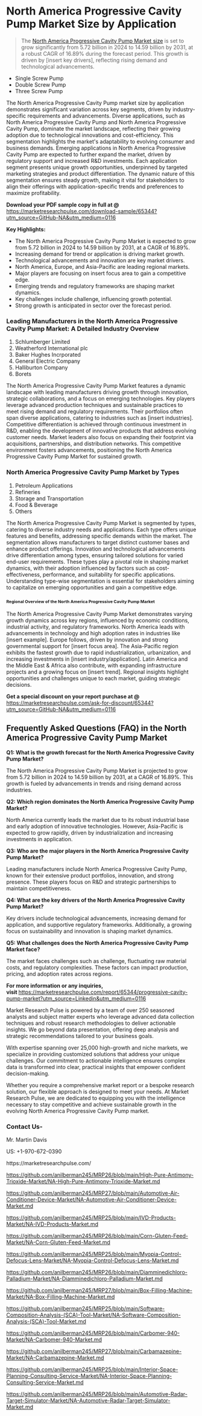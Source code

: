 <h1>North America Progressive Cavity Pump Market&nbsp;Size by Application</h1><blockquote><p>The <a href="https://marketresearchpulse.com/download-sample/65344?utm_source=GitHub-NA&amp;utm_medium=0116">North America Progressive Cavity Pump Market size</a> is set to grow significantly from 5.72 billion in 2024 to 14.59 billion by 2031, at a robust CAGR of 16.89% during the forecast period. This growth is driven by [insert key drivers], reflecting rising demand and technological advancements.</p></blockquote><ul><li>Single Screw Pump<li> Double Screw Pump<li> Three Screw Pump</li></ul><p>The North America Progressive Cavity Pump market size by application demonstrates significant variation across key segments, driven by industry-specific requirements and advancements. Diverse applications, such as North America Progressive Cavity Pump and North America Progressive Cavity Pump, dominate the market landscape, reflecting their growing adoption due to technological innovations and cost-efficiency. This segmentation highlights the market's adaptability to evolving consumer and business demands. Emerging applications in North America Progressive Cavity Pump are expected to further expand the market, driven by regulatory support and increased R&D investments. Each application segment presents unique growth opportunities, underpinned by targeted marketing strategies and product differentiation. The dynamic nature of this segmentation ensures steady growth, making it vital for stakeholders to align their offerings with application-specific trends and preferences to maximize profitability.</p><p><strong>Download your PDF sample copy in full at @ </strong><a href="https://marketresearchpulse.com/download-sample/65344?utm_source=GitHub-NA&amp;utm_medium=0116">https://marketresearchpulse.com/download-sample/65344?utm_source=GitHub-NA&amp;utm_medium=0116</a></p><p><strong>Key Highlights: </strong></p><ul><li>The North America Progressive Cavity Pump Market is expected to grow from 5.72 billion in 2024 to 14.59 billion by 2031, at a CAGR of 16.89%.</li><li>Increasing demand for trend or application is driving market growth.</li><li>Technological advancements and innovation are key market drivers.</li><li>North America, Europe, and Asia-Pacific are leading regional markets.</li><li>Major players are focusing on insert focus area to gain a competitive edge.</li><li>Emerging trends and regulatory frameworks are shaping market dynamics.</li><li>Key challenges include challenge, influencing growth potential.</li><li>Strong growth is anticipated in sector over the forecast period.</li></ul><h3>Leading Manufacturers in the North America Progressive Cavity Pump Market: A Detailed Industry Overview</h3><ol><li>Schlumberger Limited</li><li>Weatherford International plc</li><li>Baker Hughes Incrporated</li><li>General Electric Company</li><li>Halliburton Company</li><li>Borets</li></ol><div class="flex max-w-full flex-col flex-grow"><div class="min-h-8 text-message flex w-full flex-col items-end gap-2 whitespace-normal break-words [.text-message+&amp;]:mt-5" dir="auto" data-message-author-role="assistant" data-message-id="fd8432e4-4910-450d-b182-61b7bfb0a01f" data-message-model-slug="gpt-4o"><div class="flex w-full flex-col gap-1 empty:hidden first:pt-[3px]"><div class="markdown prose w-full break-words dark:prose-invert light"><p>The North America Progressive Cavity Pump Market features a dynamic landscape with leading manufacturers driving growth through innovation, strategic collaborations, and a focus on emerging technologies. Key players leverage advanced production techniques and sustainable practices to meet rising demand and regulatory requirements. Their portfolios often span diverse applications, catering to industries such as [insert industries]. Competitive differentiation is achieved through continuous investment in R&amp;D, enabling the development of innovative products that address evolving customer needs. Market leaders also focus on expanding their footprint via acquisitions, partnerships, and distribution networks. This competitive environment fosters advancements, positioning the North America Progressive Cavity Pump Market for sustained growth.</p></div></div></div></div><h3>North America Progressive Cavity Pump Market by Types</h3><ol><li>Petroleum Applications<li> Refineries<li> Storage and Transportation<li> Food & Beverage<li> Others</li></ol><div class="flex max-w-full flex-col flex-grow"><div class="min-h-8 text-message flex w-full flex-col items-end gap-2 whitespace-normal break-words [.text-message+&amp;]:mt-5" dir="auto" data-message-author-role="assistant" data-message-id="084470be-0bb7-4664-bddf-5156b4f41249" data-message-model-slug="gpt-4o-mini"><div class="flex w-full flex-col gap-1 empty:hidden first:pt-[3px]"><div class="markdown prose w-full break-words dark:prose-invert light"><p>The North America Progressive Cavity Pump Market is segmented by types, catering to diverse industry needs and applications. Each type offers unique features and benefits, addressing specific demands within the market. The segmentation allows manufacturers to target distinct customer bases and enhance product offerings. Innovation and technological advancements drive differentiation among types, ensuring tailored solutions for varied end-user requirements. These types play a pivotal role in shaping market dynamics, with their adoption influenced by factors such as cost-effectiveness, performance, and suitability for specific applications. Understanding type-wise segmentation is essential for stakeholders aiming to capitalize on emerging opportunities and gain a competitive edge.</p></div></div></div></div><h3><span style="font-size: 11px;">Regional Overview of the North America Progressive Cavity Pump Market</span></h3><div class="flex max-w-full flex-col flex-grow"><div class="min-h-8 text-message flex w-full flex-col items-end gap-2 whitespace-normal break-words [.text-message+&amp;]:mt-5" dir="auto" data-message-author-role="assistant" data-message-id="e9038762-ce64-4e30-91c9-9bd413514231" data-message-model-slug="gpt-4o-mini"><div class="flex w-full flex-col gap-1 empty:hidden first:pt-[3px]"><div class="markdown prose w-full break-words dark:prose-invert light"><p>The North America Progressive Cavity Pump Market demonstrates varying growth dynamics across key regions, influenced by economic conditions, industrial activity, and regulatory frameworks. North America leads with advancements in technology and high adoption rates in industries like [insert example]. Europe follows, driven by innovation and strong governmental support for [insert focus area]. The Asia-Pacific region exhibits the fastest growth due to rapid industrialization, urbanization, and increasing investments in [insert industry/application]. Latin America and the Middle East &amp; Africa also contribute, with expanding infrastructure projects and a growing focus on [insert trend]. Regional insights highlight opportunities and challenges unique to each market, guiding strategic decisions.</p></div></div></div></div><p><strong>Get a special discount on your report purchase at @ </strong><a href="https://marketresearchpulse.com/ask-for-discount/65344?utm_source=GitHub-NA&amp;utm_medium=0116">https://marketresearchpulse.com/ask-for-discount/65344?utm_source=GitHub-NA&amp;utm_medium=0116</a></p><h2>Frequently Asked Questions (FAQ) in the North America Progressive Cavity Pump Market</h2><p><strong>Q1: What is the growth forecast for the North America Progressive Cavity Pump Market?</strong></p><p>The North America Progressive Cavity Pump Market is projected to grow from 5.72 billion in 2024 to 14.59 billion by 2031, at a CAGR of 16.89%. This growth is fueled by advancements in trends and rising demand across industries.</p><p><strong>Q2: Which region dominates the North America Progressive Cavity Pump Market?</strong></p><p>North America currently leads the market due to its robust industrial base and early adoption of innovative technologies. However, Asia-Pacific is expected to grow rapidly, driven by industrialization and increasing investments in application.</p><p><strong>Q3: Who are the major players in the North America Progressive Cavity Pump Market?</strong></p><p>Leading manufacturers include North America Progressive Cavity Pump, known for their extensive product portfolios, innovation, and strong presence. These players focus on R&amp;D and strategic partnerships to maintain competitiveness.</p><p><strong>Q4: What are the key drivers of the North America Progressive Cavity Pump Market?</strong></p><p>Key drivers include technological advancements, increasing demand for application, and supportive regulatory frameworks. Additionally, a growing focus on sustainability and innovation is shaping market dynamics.</p><p><strong>Q5: What challenges does the North America Progressive Cavity Pump Market face?</strong></p><p>The market faces challenges such as challenge, fluctuating raw material costs, and regulatory complexities. These factors can impact production, pricing, and adoption rates across regions.</p><p><strong>For more information or any inquiries, visit&nbsp;</strong><a href="https://marketresearchpulse.com/report/65344/progressive-cavity-pump-market?utm_source=Linkedin&utm_medium=0116">https://marketresearchpulse.com/report/65344/progressive-cavity-pump-market?utm_source=Linkedin&utm_medium=0116</a></p><p>Market Research Pulse is powered by a team of over 250 seasoned analysts and subject matter experts who leverage advanced data collection techniques and robust research methodologies to deliver actionable insights. We go beyond data presentation, offering deep analysis and strategic recommendations tailored to your business goals.</p><p>With expertise spanning over 25,000 high-growth and niche markets, we specialize in providing customized solutions that address your unique challenges. Our commitment to actionable intelligence ensures complex data is transformed into clear, practical insights that empower confident decision-making.</p><p>Whether you require a comprehensive market report or a bespoke research solution, our flexible approach is designed to meet your needs. At Market Research Pulse, we are dedicated to equipping you with the intelligence necessary to stay competitive and achieve sustainable growth in the evolving North America Progressive Cavity Pump market.</p><h3><strong>Contact Us-</strong></h3><p>Mr. Martin Davis</p><p>US: +1-970-672-0390</p><p>https://marketresearchpulse.com/</p><p><a href="https://github.com/anilberman245/MRP26/blob/main/High-Pure-Antimony-Trioxide-Market/NA-High-Pure-Antimony-Trioxide-Market.md">https://github.com/anilberman245/MRP26/blob/main/High-Pure-Antimony-Trioxide-Market/NA-High-Pure-Antimony-Trioxide-Market.md</a></p><p><a href="https://github.com/anilberman245/MRP27/blob/main/Automotive-Air-Conditioner-Device-Market/NA-Automotive-Air-Conditioner-Device-Market.md">https://github.com/anilberman245/MRP27/blob/main/Automotive-Air-Conditioner-Device-Market/NA-Automotive-Air-Conditioner-Device-Market.md</a></p><p><a href="https://github.com/anilberman245/MRP25/blob/main/IVD-Products-Market/NA-IVD-Products-Market.md">https://github.com/anilberman245/MRP25/blob/main/IVD-Products-Market/NA-IVD-Products-Market.md</a></p><p><a href="https://github.com/anilberman245/MRP26/blob/main/Corn-Gluten-Feed-Market/NA-Corn-Gluten-Feed-Market.md">https://github.com/anilberman245/MRP26/blob/main/Corn-Gluten-Feed-Market/NA-Corn-Gluten-Feed-Market.md</a></p><p><a href="https://github.com/anilberman245/MRP25/blob/main/Myopia-Control-Defocus-Lens-Market/NA-Myopia-Control-Defocus-Lens-Market.md">https://github.com/anilberman245/MRP25/blob/main/Myopia-Control-Defocus-Lens-Market/NA-Myopia-Control-Defocus-Lens-Market.md</a></p><p><a href="https://github.com/anilberman245/MRP26/blob/main/Diamminedichloro-Palladium-Market/NA-Diamminedichloro-Palladium-Market.md">https://github.com/anilberman245/MRP26/blob/main/Diamminedichloro-Palladium-Market/NA-Diamminedichloro-Palladium-Market.md</a></p><p><a href="https://github.com/anilberman245/MRP27/blob/main/Box-Filling-Machine-Market/NA-Box-Filling-Machine-Market.md">https://github.com/anilberman245/MRP27/blob/main/Box-Filling-Machine-Market/NA-Box-Filling-Machine-Market.md</a></p><p><a href="https://github.com/anilberman245/MRP25/blob/main/Software-Composition-Analysis-(SCA)-Tool-Market/NA-Software-Composition-Analysis-(SCA)-Tool-Market.md">https://github.com/anilberman245/MRP25/blob/main/Software-Composition-Analysis-(SCA)-Tool-Market/NA-Software-Composition-Analysis-(SCA)-Tool-Market.md</a></p><p><a href="https://github.com/anilberman245/MRP26/blob/main/Carbomer-940-Market/NA-Carbomer-940-Market.md">https://github.com/anilberman245/MRP26/blob/main/Carbomer-940-Market/NA-Carbomer-940-Market.md</a></p><p><a href="https://github.com/anilberman245/MRP27/blob/main/Carbamazepine-Market/NA-Carbamazepine-Market.md">https://github.com/anilberman245/MRP27/blob/main/Carbamazepine-Market/NA-Carbamazepine-Market.md</a></p><p><a href="https://github.com/anilberman245/MRP25/blob/main/Interior-Space-Planning-Consulting-Service-Market/NA-Interior-Space-Planning-Consulting-Service-Market.md">https://github.com/anilberman245/MRP25/blob/main/Interior-Space-Planning-Consulting-Service-Market/NA-Interior-Space-Planning-Consulting-Service-Market.md</a></p><p><a href="https://github.com/anilberman245/MRP26/blob/main/Automotive-Radar-Target-Simulator-Market/NA-Automotive-Radar-Target-Simulator-Market.md">https://github.com/anilberman245/MRP26/blob/main/Automotive-Radar-Target-Simulator-Market/NA-Automotive-Radar-Target-Simulator-Market.md</a></p>
